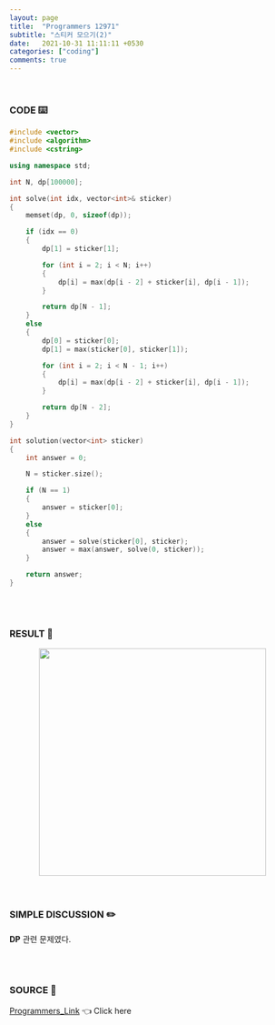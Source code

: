 ```yaml
---
layout: page
title:  "Programmers 12971"
subtitle: "스티커 모으기(2)"
date:   2021-10-31 11:11:11 +0530
categories: ["coding"]
comments: true
---
```


<br>

### CODE ⌨️

```c++
#include <vector>
#include <algorithm>
#include <cstring>

using namespace std;

int N, dp[100000];

int solve(int idx, vector<int>& sticker)
{
	memset(dp, 0, sizeof(dp));

	if (idx == 0)
	{
		dp[1] = sticker[1];

		for (int i = 2; i < N; i++)
		{
			dp[i] = max(dp[i - 2] + sticker[i], dp[i - 1]);
		}

		return dp[N - 1];
	}
	else
	{
		dp[0] = sticker[0];
		dp[1] = max(sticker[0], sticker[1]);

		for (int i = 2; i < N - 1; i++)
		{
			dp[i] = max(dp[i - 2] + sticker[i], dp[i - 1]);
		}

		return dp[N - 2];
	}
}

int solution(vector<int> sticker)
{
	int answer = 0;

	N = sticker.size();

	if (N == 1)
    {
        answer = sticker[0];
    }
    else
    {
        answer = solve(sticker[0], sticker);
	    answer = max(answer, solve(0, sticker));
    }

	return answer;
}
```  

<br>
<br>

### RESULT 💛

<img src="{{ '/assets/programmers/p12971r.jpg' }}" style="width: 400px; height: auto; margin-left: auto; margin-right: auto; display: block;">  

<br>
<br>

### SIMPLE DISCUSSION ✏️

**DP** 관련 문제였다.  

<br>
<br>

### SOURCE 💎

[Programmers_Link][link] 👈 Click here  

<br>

<script src="https://utteranc.es/client.js"
        repo="DCherish/DCherish.github.io"
        issue-term="pathname"
        theme="boxy-light"
        crossorigin="anonymous"
        async>
</script>

[link]: https://programmers.co.kr/learn/courses/30/lessons/12971